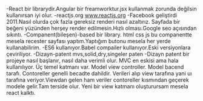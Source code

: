 -React bir librarydir.Angular bir freamworktur.jsx kullanmak zorunda değilsin kullanırsan iyi olur.
-reactjs.org  www.reactjs.org
-Facebook geliştirdi 2011.Nasıl olurda çok fazla gereksiz renderi nasıl azaltırız. Sayfada bir beğeni yüzünden herşey render edilmesin.Hızlı olması.Google seo açısından sıkıntı.
-Companent(bileşen)-based bir library. html css js bu companentte mesela recester sayfası yaptım.Yaptığım butonu mesela her yerde kullanabilirim.
-ES6 kullanıyor.Babel compailer kullanıyor.Eski versiyonlara çeviriliyor.
-Dizayn-patent mvs,solid,dry,singeler paten
-Dizayn patent bir projeye nasıl başlanır, nasıl daha verimli olur. MVC en eskisi ama hala kullanılıyor. Üç temel katmanı var. Model view controller. Model bacend tarafı. Contoreller genelli becadte dahildir. Verileri alıp view tarafına yani uı tarafına veriyor.Viewdan gelen ham veriler contoreller kısmından geçerek modele gelir.Tam terside olur. Yeni bir view katmanı oluşturursam mesela react kalktı.